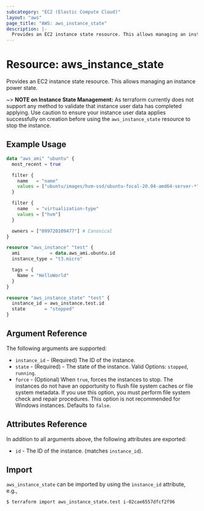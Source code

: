 ```yaml
---
subcategory: "EC2 (Elastic Compute Cloud)"
layout: "aws"
page_title: "AWS: aws_instance_state"
description: |-
  Provides an EC2 instance state resource. This allows managing an instance power state. 
---
```


# Resource: aws_instance_state

Provides an EC2 instance state resource. This allows managing an instance power state.

~> **NOTE on Instance State Management:** As terraform currently does not support any method to validate that instance user data has completed applying. Use caution to ensure your instance user data applies successfully on creation before using the `aws_instance_state` resource to stop the instance.

## Example Usage

```terraform
data "aws_ami" "ubuntu" {
  most_recent = true

  filter {
    name   = "name"
    values = ["ubuntu/images/hvm-ssd/ubuntu-focal-20.04-amd64-server-*"]
  }

  filter {
    name   = "virtualization-type"
    values = ["hvm"]
  }

  owners = ["099720109477"] # Canonical
}

resource "aws_instance" "test" {
  ami           = data.aws_ami.ubuntu.id
  instance_type = "t3.micro"

  tags = {
    Name = "HelloWorld"
  }
}

resource "aws_instance_state" "test" {
  instance_id = aws_instance.test.id
  state       = "stopped"
}
```

## Argument Reference

The following arguments are supported:

* `instance_id` - (Required) The ID of the instance.
* `state` - (Required) - The state of the instance. Valid Options: `stopped`, `running`.
* `force` - (Optional) When `true`, forces the instances to stop. The instances do not have an opportunity to flush file system caches or file system metadata. If you use this option, you must perform file system check and repair procedures. This option is not recommended for Windows instances. Defaults to `false`.

## Attributes Reference

In addition to all arguments above, the following attributes are exported:

* `id` - The ID of the instance. (matches `instance_id`).

## Import

`aws_instance_state` can be imported by using the `instance_id` attribute, e.g.,

```
$ terraform import aws_instance_state.test i-02cae6557dfcf2f96
```
